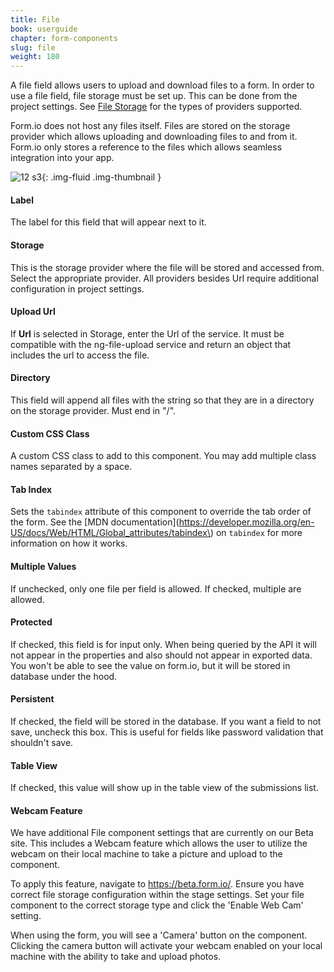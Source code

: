 ```yaml
---
title: File
book: userguide
chapter: form-components
slug: file
weight: 180
---
```

A file field allows users to upload and download files to a form. In order to use a file field, file storage must be set up. This can be done from the project settings. See [File Storage](/developer/integrations/filestorage/) for the types of providers supported.

Form.io does not host any files itself. Files are stored on the storage provider which allows uploading and downloading files to and from it. Form.io only stores a reference to the files which allows seamless integration into your app.

![12 s3](https://cloud.githubusercontent.com/assets/13321142/13097262/3091c464-d4e5-11e5-976e-7449834b82fc.png){: .img-fluid .img-thumbnail }

#### Label

The label for this field that will appear next to it.

#### Storage

This is the storage provider where the file will be stored and accessed from. Select the appropriate provider. All providers besides Url require additional configuration in project settings.

#### Upload Url

If **Url** is selected in Storage, enter the Url of the service. It must be compatible with the ng-file-upload service and return an object that includes the url to access the file.

#### Directory

This field will append all files with the string so that they are in a directory on the storage provider. Must end in "/".

#### Custom CSS Class

A custom CSS class to add to this component. You may add multiple class names separated by a space.

#### Tab Index

Sets the `tabindex` attribute of this component to override the tab order of the form. See the [MDN documentation](https://developer.mozilla.org/en-US/docs/Web/HTML/Global_attributes/tabindex\) on `tabindex` for more information on how it works.

#### Multiple Values

If unchecked, only one file per field is allowed. If checked, multiple are allowed.

#### Protected

If checked, this field is for input only. When being queried by the API it will not appear in the properties and also should not appear in exported data. You won't be able to see the value on form.io, but it will be stored in database under the hood.

#### Persistent

If checked, the field will be stored in the database. If you want a field to not save, uncheck this box. This is useful for fields like password validation that shouldn't save.

#### Table View

If checked, this value will show up in the table view of the submissions list.

#### Webcam Feature
We have additional File component settings that are currently on our Beta site. This includes a Webcam feature which allows the user to utilize the webcam on their local machine to take a picture and upload to the component. 

To apply this feature, navigate to https://beta.form.io/. Ensure you have correct file storage configuration within the stage settings. Set your file component to the correct storage type and click the 'Enable Web Cam' setting. 

When using the form, you will see a 'Camera' button on the component. Clicking the camera button will activate your webcam enabled on your local machine with the ability to take and upload photos.

